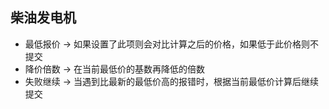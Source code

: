## 柴油发电机

* 最低报价 -> 如果设置了此项则会对比计算之后的价格，如果低于此价格则不提交
* 降价倍数 -> 在当前最低价的基数再降低的倍数
* 失败继续 -> 当遇到比最新的最低价高的报错时，根据当前最低价计算后继续提交